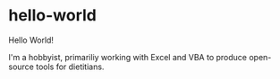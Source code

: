 # hello-world

Hello World!

I'm a hobbyist, primariliy working with Excel and VBA to produce open-source tools for dietitians.
